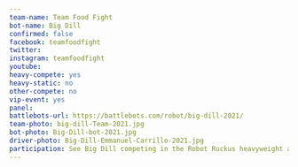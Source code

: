 ```yaml
---
team-name: Team Food Fight
bot-name: Big Dill
confirmed: false
facebook: teamfoodfight
twitter:
instagram: teamfoodfight
youtube:
heavy-compete: yes
heavy-static: no
other-compete: no
vip-event: yes
panel:
battlebots-url: https://battlebots.com/robot/big-dill-2021/
team-photo: big-dill-Team-2021.jpg
bot-photo: Big-Dill-bot-2021.jpg
driver-photo: Big-Dill-Emmanuel-Carrillo-2021.jpg
participation: See Big Dill competing in the Robot Ruckus heavyweight arena. Big Dill will be on display and the team will be available for meet and greet at the Ruckus VIP Fundraiser!
---
```

